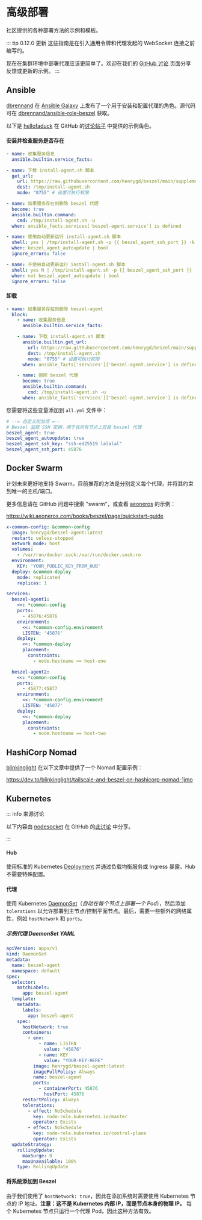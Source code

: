 # 高级部署

社区提供的各种部署方法的示例和模板。

::: tip 0.12.0 更新
这些指南是在引入通用令牌和代理发起的 WebSocket 连接之前编写的。

现在在集群环境中部署代理应该更简单了。欢迎在我们的 [GitHub 讨论](https://github.com/henrygd/beszel/discussions) 页面分享反馈或更新的示例。
:::

## Ansible

[dbrennand](https://github.com/dbrennand) 在 [Ansible Galaxy](https://galaxy.ansible.com/ui/standalone/roles/dbrennand/beszel/documentation/) 上发布了一个用于安装和配置代理的角色。源代码可在 [dbrennand/ansible-role-beszel](https://github.com/dbrennand/ansible-role-beszel) 获取。

以下是 [hellofaduck](https://github.com/hellofaduck) 在 GitHub 的[讨论帖子](https://github.com/henrygd/beszel/discussions/629) 中提供的示例角色。

#### 安装并检查服务是否存在

```yaml
- name: 收集服务信息
  ansible.builtin.service_facts:

- name: 下载 install-agent.sh 脚本
  get_url:
    url: https://raw.githubusercontent.com/henrygd/beszel/main/supplemental/scripts/install-agent.sh
    dest: /tmp/install-agent.sh
    mode: "0755" # 设置可执行权限

- name: 如果服务存在则删除 beszel 代理
  become: true
  ansible.builtin.command:
    cmd: /tmp/install-agent.sh -u
  when: ansible_facts.services['beszel-agent.service'] is defined

- name: 使用自动更新运行 install-agent.sh 脚本
  shell: yes | /tmp/install-agent.sh -p {{ beszel_agent_ssh_port }} -k "{{ beszel_agent_ssh_key }}"
  when: beszel_agent_autoupdate | bool
  ignore_errors: false

- name: 不使用自动更新运行 install-agent.sh 脚本
  shell: yes N | /tmp/install-agent.sh -p {{ beszel_agent_ssh_port }} -k "{{ beszel_agent_ssh_key }}"
  when: not beszel_agent_autoupdate | bool
  ignore_errors: false
```

#### 卸载

```yaml
- name: 如果服务存在则删除 beszel-agent
  block:
    - name: 收集服务信息
      ansible.builtin.service_facts:

    - name: 下载 install-agent.sh 脚本
      ansible.builtin.get_url:
        url: https://raw.githubusercontent.com/henrygd/beszel/main/supplemental/scripts/install-agent.sh
        dest: /tmp/install-agent.sh
        mode: "0755" # 设置可执行权限
      when: ansible_facts['services']['beszel-agent.service'] is defined

    - name: 删除 beszel 代理
      become: true
      ansible.builtin.command:
        cmd: /tmp/install-agent.sh -u
      when: ansible_facts['services']['beszel-agent.service'] is defined
```

您需要将这些变量添加到 `all.yml` 文件中：

```yaml
# --= 自定义附加项 =--
# Beszel 监控 SSH 密钥，用于在所有节点上安装 beszel 代理
beszel_agent: true
beszel_agent_autoupdate: true
beszel_agent_ssh_key: "ssh-ed25519 lalalal"
beszel_agent_ssh_port: 45876
```

## Docker Swarm

计划未来更好地支持 Swarm。目前推荐的方法是分别定义每个代理，并将其约束到唯一的主机/端口。

更多信息请在 GitHub 问题中搜索 "swarm"，或查看 [aeoneros](https://github.com/aeoneros) 的示例：

https://wiki.aeoneros.com/books/beszel/page/quickstart-guide

```yaml
x-common-config: &common-config
  image: henrygd/beszel-agent:latest
  restart: unless-stopped
  network_mode: host
  volumes:
    - /var/run/docker.sock:/var/run/docker.sock:ro
  environment:
    KEY: 'YOUR_PUBLIC_KEY_FROM_HUB'
  deploy: &common-deploy
    mode: replicated
    replicas: 1

services:
  beszel-agent1:
    <<: *common-config
    ports:
      - 45876:45876
    environment:
      <<: *common-config.environment
      LISTEN: '45876'
    deploy:
      <<: *common-deploy
      placement:
        constraints:
          - node.hostname == host-one

  beszel-agent2:
    <<: *common-config
    ports:
      - 45877:45877
    environment:
      <<: *common-config.environment
      LISTEN: '45877'
    deploy:
      <<: *common-deploy
      placement:
        constraints:
          - node.hostname == host-two
```

## HashiCorp Nomad

[blinkinglight](https://github.com/blinkinglight) 在以下文章中提供了一个 Nomad 配置示例：

https://dev.to/blinkinglight/tailscale-and-beszel-on-hashicorp-nomad-1jmo

## Kubernetes

::: info 来源讨论

以下内容由 [nodesocket](https://github.com/nodesocket) 在 GitHub 的[此讨论](https://github.com/henrygd/beszel/discussions/431) 中分享。

:::

#### Hub

使用标准的 Kubernetes [Deployment](https://kubernetes.io/docs/concepts/workloads/controllers/deployment/) 并通过负载均衡服务或 Ingress 暴露。Hub 不需要特殊配置。

#### 代理

使用 Kubernetes [DaemonSet](https://kubernetes.io/docs/concepts/workloads/controllers/daemonset/)（_自动在每个节点上部署一个 Pod_），然后添加 `tolerations` 以允许部署到主节点/控制平面节点。最后，需要一些额外的网络属性，例如 `hostNetwork` 和 `ports`。

##### 示例代理 DaemonSet YAML

```yaml
apiVersion: apps/v1
kind: DaemonSet
metadata:
  name: beszel-agent
  namespace: default
spec:
  selector:
    matchLabels:
      app: beszel-agent
  template:
    metadata:
      labels:
        app: beszel-agent
    spec:
      hostNetwork: true
      containers:
        - env:
            - name: LISTEN
              value: "45876"
            - name: KEY
              value: "YOUR-KEY-HERE"
          image: henrygd/beszel-agent:latest
          imagePullPolicy: Always
          name: beszel-agent
          ports:
            - containerPort: 45876
              hostPort: 45876
      restartPolicy: Always
      tolerations:
        - effect: NoSchedule
          key: node-role.kubernetes.io/master
          operator: Exists
        - effect: NoSchedule
          key: node-role.kubernetes.io/control-plane
          operator: Exists
  updateStrategy:
    rollingUpdate:
      maxSurge: 0
      maxUnavailable: 100%
    type: RollingUpdate
```

#### 将系统添加到 Beszel

由于我们使用了 `hostNetwork: true`，因此在添加系统时需要使用 Kubernetes 节点的 IP 地址。**注意：这不是 Kubernetes 内部 IP，而是节点本身的物理 IP。** 每个 Kubernetes 节点只运行一个代理 Pod，因此这种方法有效。

